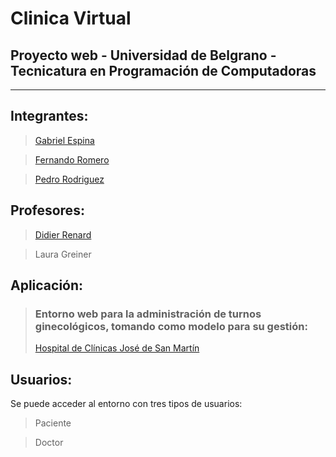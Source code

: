 # Clinica Virtual
## Proyecto web - Universidad de Belgrano - Tecnicatura en Programación de Computadoras
---
## Integrantes:
 > [Gabriel Espina](https://github.com/GabrielEspina)

 > [Fernando Romero](https://github.com/fernandoromero91)

 > [Pedro Rodriguez](https://github.com/PedroRodriguez95)

## Profesores:

> [Didier Renard](https://github.com/didierrenardub)

> Laura Greiner

## Aplicación:

>### Entorno web para la administración de turnos ginecológicos, tomando como modelo para su gestión: 
>  [Hospital de Clínicas José de San Martín](http://www.hospitaldeclinicas.uba.ar/)

## Usuarios: 
Se puede acceder al entorno con tres tipos de usuarios: 
>Paciente

>Doctor


